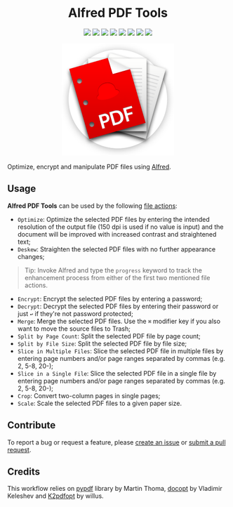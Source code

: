<h1 align="center">Alfred PDF Tools</h1>

<p align="center">
  <a href="https://github.com/xilopaint/alfred-pdf-tools/releases/latest">
  <img src="https://img.shields.io/github/v/release/xilopaint/alfred-pdf-tools"></a>
  <a href="https://github.com/xilopaint/alfred-pdf-tools/releases">
  <img src="https://img.shields.io/github/downloads/xilopaint/alfred-pdf-tools/total"></a>
  <a href="https://github.com/psf/black">
  <img src="https://img.shields.io/badge/code%20style-black-000000"></a>
  <a href="https://github.com/PyCQA/pylint">
  <img src="https://img.shields.io/badge/linting-pylint-yellowgreen"></a>
  <a href="https://github.com/PyCQA/bandit">
  <img src="https://img.shields.io/badge/security-bandit-yellow"></a>
  <a href="https://www.codacy.com/gh/xilopaint/alfred-pdf-tools/dashboard">
  <img src="https://app.codacy.com/project/badge/Grade/3b9d7ae47ec34509a2ba833b0e0d5cc0"></a>
  <a href="https://www.codacy.com/gh/xilopaint/alfred-pdf-tools/dashboard">
  <img src="https://app.codacy.com/project/badge/Coverage/3b9d7ae47ec34509a2ba833b0e0d5cc0"/></a>
  <a href="https://github.com/xilopaint/alfred-pdf-tools/blob/main/LICENSE.md">
  <img src="https://img.shields.io/github/license/xilopaint/alfred-pdf-tools"></a>
</p>

<p align="center">
  <img src="src/icon.png">
</p>

Optimize, encrypt and manipulate PDF files using [Alfred][1].

## Usage

**Alfred PDF Tools** can be used by the following [file actions][2]:

* `Optimize`: Optimize the selected PDF files by entering the intended
  resolution of the output file (150 dpi is used if no value is input) and the
  document will be improved with increased contrast and straightened text;
* `Deskew`: Straighten the selected PDF files with no further appearance changes;

> Tip: Invoke Alfred and type the `progress` keyword to track the enhancement
> process from either of the first two mentioned file actions.

* `Encrypt`: Encrypt the selected PDF files by entering a password;
* `Decrypt`: Decrypt the selected PDF files by entering their password or just
  `↩` if they're not password protected;
* `Merge`: Merge the selected PDF files. Use the `⌘` modifier key if you also
  want to move the source files to Trash;
* `Split by Page Count`: Split the selected PDF file by page count;
* `Split by File Size`: Split the selected PDF file by file size;
* `Slice in Multiple Files`: Slice the selected PDF file in multiple files by
   entering page numbers and/or page ranges separated by commas (e.g. 2, 5-8, 20-);
* `Slice in a Single File`: Slice the selected PDF file in a single file by
  entering page numbers and/or page ranges separated by commas (e.g. 2, 5-8, 20-);
* `Crop`: Convert two-column pages in single pages;
* `Scale`: Scale the selected PDF files to a given paper size.

## Contribute

To report a bug or request a feature, please [create an issue][3] or [submit a
pull request][4].

## Credits

This workflow relies on [pypdf][5] library by Martin Thoma, [docopt][6] by
Vladimir Keleshev and [K2pdfopt][7] by willus.

[1]:http://www.alfredapp.com/
[2]:https://www.alfredapp.com/blog/tips-and-tricks/file-actions-from-alfred-or-finder/
[3]:https://github.com/xilopaint/alfred-pdf-tools/issues
[4]:https://github.com/xilopaint/alfred-pdf-tools/pulls
[5]:https://github.com/py-pdf/pypdf
[6]:https://github.com/docopt/docopt
[7]:http://www.willus.com/k2pdfopt/
